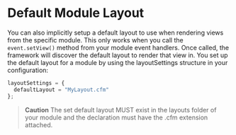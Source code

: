 # Default Module Layout

You can also implicitly setup a default layout to use when rendering views from the specific module. This only works when you call the `event.setView()` method from your module event handlers. Once called, the framework will discover the default layout to render that view in. You set up the default layout for a module by using the layoutSettings structure in your configuration:

```js
layoutSettings = {
  defaultLayout = "MyLayout.cfm"
};
```

> **Caution** The set default layout MUST exist in the layouts folder of your module and the declaration must have the .cfm extension attached. 